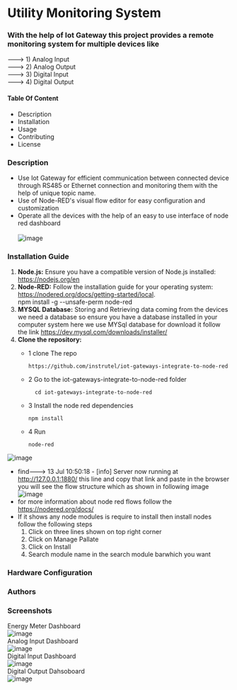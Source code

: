 # Utility Monitoring System 

### With the help of Iot Gateway this project provides a remote monitoring system for multiple devices like  
---> 1) Analog Input  <br/>
---> 2) Analog Output  <br/>
---> 3) Digital Input  <br />
---> 4) Digital Output

#### Table Of Content 
* Description
* Installation
* Usage
* Contributing
* License
  <br />
### Description 
* Use Iot Gateway for efficient communication between connected device through RS485 or Ethernet connection and monitoring them with the help of unique topic name.
* Use of Node-RED's visual flow editor for easy configuration and customization  <br />
* Operate all the devices with the help of an easy to use interface of node red dashboard <br/><br/>
![image](https://github.com/user-attachments/assets/6d78505d-cb15-46a3-bb73-145a6d86cb82)

### Installation Guide
1. **Node.js:** Ensure you have a compatible version of Node.js installed: https://nodejs.org/en
2. **Node-RED:** Follow the installation guide for your operating system: https://nodered.org/docs/getting-started/local.            
   npm install -g --unsafe-perm node-red
3. **MYSQL Database:** Storing and Retrieving data coming from the devices we need a database so ensure you have a database installed in your computer system here we use MYSql database for download it follow the link https://dev.mysql.com/downloads/installer/
4. **Clone the repository:**
   * 1 clone The repo
   
         https://github.com/instrutel/iot-gateways-integrate-to-node-red
   * 2 Go to the iot-gateways-integrate-to-node-red folder
    
           cd iot-gateways-integrate-to-node-red

    * 3 Install the node red dependencies
  
          npm install
    * 4 Run
  
          node-red
![image](https://github.com/user-attachments/assets/8963f29f-c56d-41e2-9008-5c756b5b7c4b)
 * find---> 13 Jul 10:50:18 - [info] Server now running at http://127.0.0.1:1880/ this line and copy that link and paste in the browser you will see the flow structure which as shown in following image
   ![image](https://github.com/user-attachments/assets/2a48d707-086e-4f2e-a7f2-398ef10d474e)
 * for more information about node red flows follow the https://nodered.org/docs/
 * If it shows any node modules is require to install then install nodes follow the following steps
   1) Click on three lines shown on top right corner
   2) Click on Manage Pallate
   3) Click on Install
   4) Search module name in the search module barwhich you want 
      
### Hardware Configuration

### Authors 

### Screenshots
Energy Meter Dashboard <br />
![image](https://github.com/user-attachments/assets/2bd9b9d4-62c9-48f5-b6b8-81bab8b8bd23) <br />
Analog Input Dashboard <br />
![image](https://github.com/user-attachments/assets/8e6c49f9-c9e1-417f-b899-99cf6b4350e3) <br />
Digital Input Dashboard <br />
![image](https://github.com/user-attachments/assets/cb6b118b-3b6f-4d7c-9608-b713cd7df094) <br />
Digital Output Dahsoboard <br />
![image](https://github.com/user-attachments/assets/562cc4d9-ec7f-40ad-ac5c-a0158714d09f) <br />

